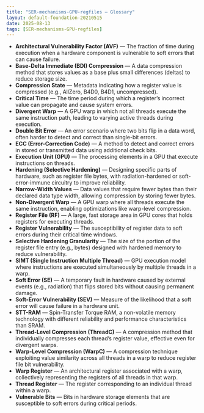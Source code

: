 ```yaml
---
title: "SER-mechanisms-GPU-regfiles — Glossary"
layout: default-foundation-20210515
date: 2025-08-13
tags: [SER-mechanisms-GPU-regfiles]
---
```


- **Architectural Vulnerability Factor (AVF)** — The fraction of time during execution when a hardware component is vulnerable to soft errors that can cause failure.  
- **Base-Delta Immediate (BDI) Compression** — A data compression method that stores values as a base plus small differences (deltas) to reduce storage size.  
- **Compression State** — Metadata indicating how a register value is compressed (e.g., AllZero, B4D0, B4D1, uncompressed).  
- **Critical Time** — The time period during which a register’s incorrect value can propagate and cause system errors.  
- **Divergent Warp** — A GPU warp in which not all threads execute the same instruction path, leading to varying active threads during execution.  
- **Double Bit Error** — An error scenario where two bits flip in a data word, often harder to detect and correct than single-bit errors.  
- **ECC (Error-Correction Code)** — A method to detect and correct errors in stored or transmitted data using additional check bits.  
- **Execution Unit (GPU)** — The processing elements in a GPU that execute instructions on threads.  
- **Hardening (Selective Hardening)** — Designing specific parts of hardware, such as register file bytes, with radiation-hardened or soft-error-immune circuitry to improve reliability.  
- **Narrow-Width Values** — Data values that require fewer bytes than their declared data type width, allowing compression by storing fewer bytes.  
- **Non-Divergent Warp** — A GPU warp where all threads execute the same instruction, enabling optimizations like warp-level compression.  
- **Register File (RF)** — A large, fast storage area in GPU cores that holds registers for executing threads.  
- **Register Vulnerability** — The susceptibility of register data to soft errors during their critical time windows.  
- **Selective Hardening Granularity** — The size of the portion of the register file entry (e.g., bytes) designed with hardened memory to reduce vulnerability.  
- **SIMT (Single Instruction Multiple Thread)** — GPU execution model where instructions are executed simultaneously by multiple threads in a warp.  
- **Soft Error (SE)** — A temporary fault in hardware caused by external events (e.g., radiation) that flips stored bits without causing permanent damage.  
- **Soft-Error Vulnerability (SEV)** — Measure of the likelihood that a soft error will cause failure in a hardware unit.  
- **STT-RAM** — Spin-Transfer Torque RAM, a non-volatile memory technology with different reliability and performance characteristics than SRAM.  
- **Thread-Level Compression (ThreadC)** — A compression method that individually compresses each thread’s register value, effective even for divergent warps.  
- **Warp-Level Compression (WarpC)** — A compression technique exploiting value similarity across all threads in a warp to reduce register file bit vulnerability.  
- **Warp Register** — An architectural register associated with a warp, collectively representing the registers of all threads in that warp.  
- **Thread Register** — The register corresponding to an individual thread within a warp.  
- **Vulnerable Bits** — Bits in hardware storage elements that are susceptible to soft errors during critical periods.
